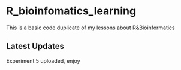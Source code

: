 # R_bioinfomatics_learning
This is a basic code duplicate of my lessons about R&amp;Bioinformatics 
## Latest Updates
Experiment 5 uploaded, enjoy
